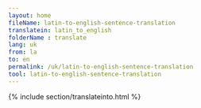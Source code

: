 ```yaml
---
layout: home
fileName: latin-to-english-sentence-translation
translatein: latin_to_english
folderName : translate
lang: uk
from: la
to: en
permalink: /uk/latin-to-english-sentence-translation
tool: latin-to-english-sentence-translation
---
```

{% include section/translateinto.html %}